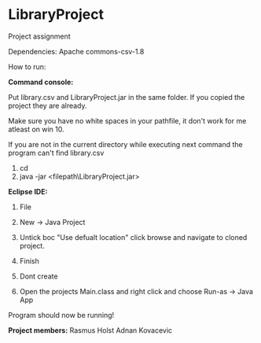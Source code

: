 # LibraryProject
 Project assignment

Dependencies: Apache commons-csv-1.8


How to run:

**Command console:**

Put library.csv and LibraryProject.jar in the same folder. 
If you copied the project they are already.

Make sure you have no white spaces in your pathfile, it don't work for me atleast on win 10.

If you are not in the current directory while executing next command the program can't find library.csv
1. cd <filepath-to-project>
2. java -jar <filepath\LibraryProject.jar>

**Eclipse IDE:**

1. File
2. New -> Java Project

3. Untick boc "Use defualt location" click browse and navigate to cloned project.
4. Finish
5. Dont create

6. Open the projects Main.class and right click and choose Run-as -> Java App

Program should now be running!

**Project members:**
Rasmus Holst
Adnan Kovacevic



